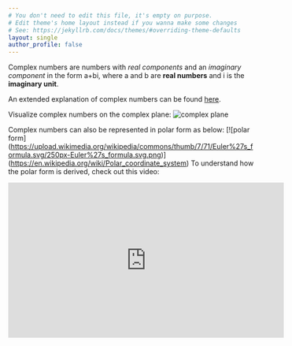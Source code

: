 ```yaml
---
# You don't need to edit this file, it's empty on purpose.
# Edit theme's home layout instead if you wanna make some changes
# See: https://jekyllrb.com/docs/themes/#overriding-theme-defaults
layout: single
author_profile: false
---
```


Complex numbers are numbers with *real components* and an *imaginary component* in the form a+bi, where a and b are **real numbers** and i is the **imaginary unit**.

An extended explanation of complex numbers can be found [here](https://en.wikipedia.org/wiki/Complex_number).

Visualize complex numbers on the complex plane:
![complex plane](https://upload.wikimedia.org/wikipedia/commons/5/5d/Imaginarynumber2.PNG)

Complex numbers can also be represented in polar form as below:
[![polar form] (https://upload.wikimedia.org/wikipedia/commons/thumb/7/71/Euler%27s_formula.svg/250px-Euler%27s_formula.svg.png)​]
(https://en.wikipedia.org/wiki/Polar_coordinate_system)
To understand how the polar form is derived, check out this video:
<iframe width="560" height="315" src="https://www.youtube.com/embed/lFT2hwsCMls?si=77TYEGCfVQtQC0VO" title="YouTube video player" frameborder="0" allow="accelerometer; autoplay; clipboard-write; encrypted-media; gyroscope; picture-in-picture; web-share" referrerpolicy="strict-origin-when-cross-origin" allowfullscreen></iframe>
